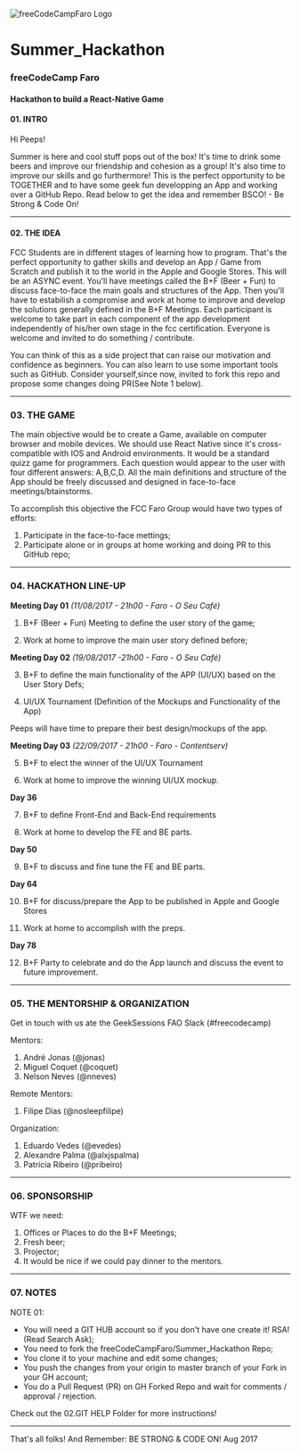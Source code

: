 ![freeCodeCampFaro Logo](https://github.com/freeCodeCampFaro/Summer_Hackathon/raw/master/logoimgs/logo.png)

# Summer_Hackathon


### freeCodeCamp Faro
#### Hackathon to build a React-Native Game


#### 01. INTRO

Hi Peeps! 

Summer is here and cool stuff pops out of the box! It's time to drink some beers and improve our friendship and cohesion as a group! It's also time to improve our skills and go furthermore! This is the perfect opportunity to be TOGETHER and to have some geek fun developping an App and working over a GitHub Repo. Read below to get the idea and remember BSCO! - Be Strong & Code On!

---------------------------------------------------------------------------------------------

#### 02. THE IDEA

FCC Students are in different stages of learning how to program. That's the perfect opportunity to gather skills and develop an App / Game from Scratch and publish it to the world in the Apple and Google Stores. This will be an ASYNC event. You'll have meetings called the B+F (Beer + Fun) to discuss face-to-face the main goals and structures of the App. Then you'll have to estabilish a compromise and work at home to improve and develop the solutions generally defined in the B+F Meetings. Each participant is welcome to take part in each component of the app development independently of his/her own stage in the fcc certification. Everyone is welcome and invited to do something / contribute.

You can think of this as a side project that can raise our motivation and confidence as beginners. You can also learn to use some important tools such as GitHub. Consider yourself,since now, invited to fork this repo and propose some changes doing PR(See Note 1 below).

----------------------------------------------------------------------------------------------

### 03. THE GAME

The main objective would be to create a Game, available on computer browser and mobile devices. We should use React Native since it's cross-compatible with IOS and Android environments. It would be a standard quizz game for programmers. Each question would appear to the user with four different answers: A,B,C,D. All the main definitions and structure of the App should be freely discussed and designed in face-to-face meetings/btainstorms.

To accomplish this objective the FCC Faro Group would have two types of efforts:

1. Participate in the face-to-face mettings;
2. Participate alone or in groups at home working and doing PR to this GitHub repo;

----------------------------------------------------------------------------------------------

### 04. HACKATHON LINE-UP


**Meeting Day 01** _(11/08/2017 - 21h00 - Faro - O Seu Café)_

1. B+F (Beer + Fun) Meeting to define the user story of the game;

2. Work at home to improve the main user story defined before;

**Meeting Day 02** _(19/08/2017 -21h00 - Faro - O Seu Café)_

3. B+F to define the main functionality of the APP (UI/UX) based on the User Story Defs;

4. UI/UX Tournament (Definition of the Mockups and Functionality of the App)

Peeps will have time to prepare their best design/mockups of the app.

**Meeting Day 03** _(22/09/2017 - 21h00 - Faro - Contentserv)_

5. B+F to elect the winner of the UI/UX Tournament

6. Work at home to improve the winning UI/UX mockup.

**Day 36** 

7. B+F to define Front-End and Back-End requirements

8. Work at home to develop the FE and BE parts.

**Day 50**

9. B+F to discuss and fine tune the FE and BE parts.

**Day 64**

10. B+F for discuss/prepare the App to be published in Apple and Google Stores

11. Work at home to accomplish with the preps.

**Day 78**

12. B+F Party to celebrate and do the App launch and discuss the event to future improvement.

----------------------------------------------------------------------------------------------

### 05. THE MENTORSHIP & ORGANIZATION

Get in touch with us ate the GeekSessions FAO Slack (#freecodecamp)

Mentors:
1. André Jonas (@jonas)
2. Miguel Coquet (@coquet)
3. Nelson Neves (@nneves)

Remote Mentors: 
1. Filipe Dias (@nosleepfilipe)

Organization: 
1. Eduardo Vedes (@evedes)
2. Alexandre Palma (@alxjspalma)
3. Patrícia Ribeiro (@pribeiro)

----------------------------------------------------------------------------------------------

### 06. SPONSORSHIP

WTF we need: 

1. Offices or Places to do the B+F Meetings;
2. Fresh beer;
3. Projector;
4. It would be nice if we could pay dinner to the mentors.

----------------------------------------------------------------------------------------------

### 07. NOTES

NOTE 01:

- You will need a GIT HUB account so if you don't have one create it! RSA! (Read Search Ask);
- You need to fork the freeCodeCampFaro/Summer_Hackathon Repo;
- You clone it to your machine and edit some changes;
- You push the changes from your origin to master branch of your Fork in your GH account;
- You do a Pull Request (PR) on GH Forked Repo and wait for comments / approval / rejection.

Check out the 02.GIT HELP Folder for more instructions!

----------------------------------------------------------------------------------------------

That's all folks! And Remember: BE STRONG & CODE ON! 
Aug 2017


















